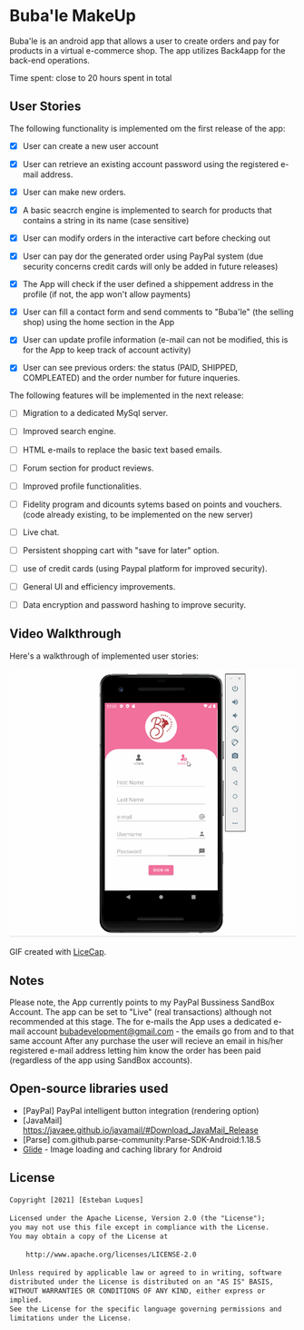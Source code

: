 # Buba'le MakeUp

Buba'le is an android app that allows a user to create orders and pay for products in a virtual e-commerce shop. The app utilizes Back4app for the back-end operations.

Time spent: close to 20 hours spent in total

## User Stories

The following functionality is implemented om the first release of the app:

  - [x] User can create a new user account
  - [x] User can retrieve an existing account password using the registered e-mail address.
  - [x] User can make new orders.
  - [x] A basic seacrch engine is implemented to search for products that contains a string in its name (case sensitive)  
  - [x] User can modify orders in the interactive cart before checking out
  - [x] User can pay dor the generated order using PayPal system (due security concerns credit cards will only be added in future releases)
  - [x] The App will check if the user defined a shippement address in the profile (if not, the app won't allow payments)
  - [x] User can fill a contact form and send comments to "Buba'le" (the selling shop) using the home section in the App
  - [x] User can update profile information (e-mail can not be modified, this is for the App to keep track of account activity)
  - [x] User can see previous orders: the status (PAID, SHIPPED, COMPLEATED) and the order number for future inqueries.   


The following features will be implemented in the next release:

- [ ] Migration to a dedicated MySql server.
- [ ] Improved search engine. 
- [ ] HTML e-mails to replace the basic text based emails.
- [ ] Forum section for product reviews.
- [ ] Improved profile functionalities.
- [ ] Fidelity program and dicounts sytems based on points and vouchers. (code already existing, to be implemented on the new server)
- [ ] Live chat.
- [ ] Persistent shopping cart with "save for later" option.
- [ ] use of credit cards (using Paypal platform for improved security).
- [ ] General UI and efficiency improvements.
- [ ] Data encryption and password hashing to improve security.


## Video Walkthrough

Here's a walkthrough of implemented user stories:

<img src='https://github.com/HIPERION2021/BubaleApp3/blob/master/Bubale.gif' />

GIF created with [LiceCap](http://www.cockos.com/licecap/).

## Notes

Please note, the App currently points to my PayPal Bussiness SandBox Account. The app can be set to "Live" (real transactions) although not recommended at this stage.
The for e-mails the App uses a dedicated e-mail account bubadevelopment@gmail.com -  the emails go from and to that same account 
After any purchase the user will recieve an email in his/her registered e-mail address letting him know the order has been paid (regardless of the app using SandBox accounts). 

## Open-source libraries used

- [PayPal] PayPal intelligent button integration (rendering option)
- [JavaMail] https://javaee.github.io/javamail/#Download_JavaMail_Release
- [Parse] com.github.parse-community:Parse-SDK-Android:1.18.5
- [Glide](https://github.com/bumptech/glide) - Image loading and caching library for Android

## License

    Copyright [2021] [Esteban Luques]

    Licensed under the Apache License, Version 2.0 (the "License");
    you may not use this file except in compliance with the License.
    You may obtain a copy of the License at

        http://www.apache.org/licenses/LICENSE-2.0

    Unless required by applicable law or agreed to in writing, software
    distributed under the License is distributed on an "AS IS" BASIS,
    WITHOUT WARRANTIES OR CONDITIONS OF ANY KIND, either express or implied.
    See the License for the specific language governing permissions and
    limitations under the License.